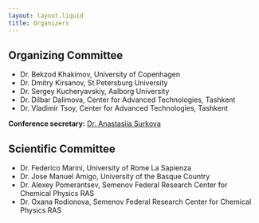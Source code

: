 ```yaml
---
layout: layout.liquid
title: Organizers
---
```


## Organizing Committee

* Dr. Bekzod Khakimov, University of Copenhagen
* Dr. Dmitry Kirsanov, St Petersburg University
* Dr. Sergey Kucheryavskiy, Aalborg University
* Dr. Dilbar Dalimova, Center for Advanced Technologies, Tashkent
* Dr. Vladimir Tsoy,  Center for Advanced Technologies, Tashkent

**Conference secretary:** <a href="mailto:wsc15chemometrics@gmail.com">Dr. Anastasiia Surkova</a>

## Scientific Committee

* Dr. Federico Marini, University of Rome La Sapienza
* Dr. Jose Manuel Amigo, University of the Basque Country
* Dr. Alexey Pomerantsev, Semenov Federal Research Center for Chemical Physics RAS
* Dr. Oxana Rodionova, Semenov Federal Research Center for Chemical Physics RAS

